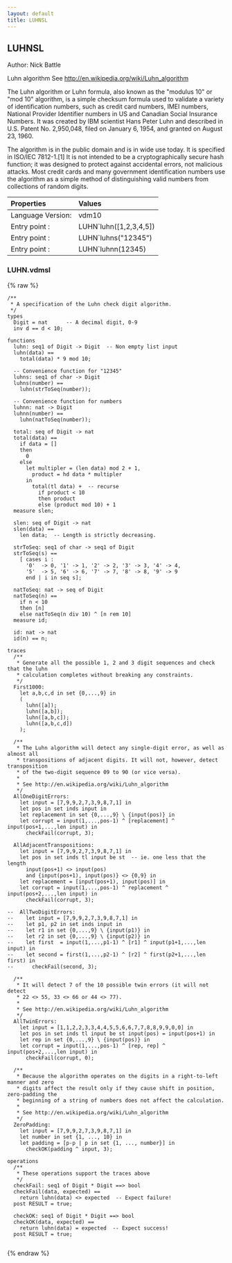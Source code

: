 ```yaml
---
layout: default
title: LUHNSL
---
```


## LUHNSL
Author: Nick Battle


Luhn algorithm
See http://en.wikipedia.org/wiki/Luhn_algorithm

The Luhn algorithm or Luhn formula, also known as the "modulus 10" or "mod 10" algorithm, is a simple
checksum formula used to validate a variety of identification numbers, such as credit card numbers,
IMEI numbers, National Provider Identifier numbers in US and Canadian Social Insurance Numbers. It was
created by IBM scientist Hans Peter Luhn and described in U.S. Patent No. 2,950,048, filed on
January 6, 1954, and granted on August 23, 1960.

The algorithm is in the public domain and is in wide use today. It is specified in ISO/IEC 7812-1.[1]
It is not intended to be a cryptographically secure hash function; it was designed to protect against
accidental errors, not malicious attacks. Most credit cards and many government identification numbers
use the algorithm as a simple method of distinguishing valid numbers from collections of random digits.

| Properties | Values          |
| :------------ | :---------- |
|Language Version:| vdm10|
|Entry point     :| LUHN`luhn([1,2,3,4,5])|
|Entry point     :| LUHN`luhns("12345")|
|Entry point     :| LUHN`luhnn(12345)|


### LUHN.vdmsl

{% raw %}
~~~
/**
 * A specification of the Luhn check digit algorithm.
 */
types
  Digit = nat      -- A decimal digit, 0-9
  inv d == d < 10;
  
functions
  luhn: seq1 of Digit -> Digit  -- Non empty list input
  luhn(data) ==
    total(data) * 9 mod 10;
  
  -- Convenience function for "12345"
  luhns: seq1 of char -> Digit
  luhns(number) ==
    luhn(strToSeq(number));
  
  -- Convenience function for numbers
  luhnn: nat -> Digit
  luhnn(number) ==
    luhn(natToSeq(number));
    
  total: seq of Digit -> nat
  total(data) ==
    if data = []
    then
      0
    else
      let multipler = (len data) mod 2 + 1,
        product = hd data * multipler
      in
        total(tl data) +  -- recurse
          if product < 10
          then product
          else (product mod 10) + 1
  measure slen;
  
  slen: seq of Digit -> nat
  slen(data) ==
    len data;  -- Length is strictly decreasing.
    
  strToSeq: seq1 of char -> seq1 of Digit
  strToSeq(s) ==
    [ cases i :
      '0'  -> 0, '1' -> 1, '2' -> 2, '3' -> 3, '4' -> 4,
      '5'  -> 5, '6' -> 6, '7' -> 7, '8' -> 8, '9' -> 9
      end | i in seq s];

  natToSeq: nat -> seq of Digit
  natToSeq(n) ==
    if n < 10
    then [n]
    else natToSeq(n div 10) ^ [n rem 10]
  measure id;
  
  id: nat -> nat
  id(n) == n;

traces
  /**
   * Generate all the possible 1, 2 and 3 digit sequences and check that the luhn
   * calculation completes without breaking any constraints.
   */
  First1000:
    let a,b,c,d in set {0,...,9} in
    (
      luhn([a]);
      luhn([a,b]);
      luhn([a,b,c]);
      luhn([a,b,c,d])
    );
    
  /**
   * The Luhn algorithm will detect any single-digit error, as well as almost all
   * transpositions of adjacent digits. It will not, however, detect transposition
   * of the two-digit sequence 09 to 90 (or vice versa).
   *
   * See http://en.wikipedia.org/wiki/Luhn_algorithm
   */
  AllOneDigitErrors:
    let input = [7,9,9,2,7,3,9,8,7,1] in
    let pos in set inds input in
    let replacement in set {0,...,9} \ {input(pos)} in
    let corrupt = input(1,...,pos-1) ^ [replacement] ^ input(pos+1,...,len input) in
      checkFail(corrupt, 3);

  AllAdjacentTranspositions:
    let input = [7,9,9,2,7,3,9,8,7,1] in
    let pos in set inds tl input be st  -- ie. one less that the length
      input(pos+1) <> input(pos)
      and {input(pos+1), input(pos)} <> {0,9} in
    let replacement = [input(pos+1), input(pos)] in
    let corrupt = input(1,...,pos-1) ^ replacement ^ input(pos+2,...,len input) in
      checkFail(corrupt, 3);

--  AllTwoDigitErrors:
--    let input = [7,9,9,2,7,3,9,8,7,1] in
--    let p1, p2 in set inds input in
--    let r1 in set {0,...,9} \ {input(p1)} in
--    let r2 in set {0,...,9} \ {input(p2)} in
--    let first  = input(1,...,p1-1) ^ [r1] ^ input(p1+1,...,len input) in
--    let second = first(1,...,p2-1) ^ [r2] ^ first(p2+1,...,len first) in
--      checkFail(second, 3);
  
  /**
   * It will detect 7 of the 10 possible twin errors (it will not detect
   * 22 <> 55, 33 <> 66 or 44 <> 77).
   *
   * See http://en.wikipedia.org/wiki/Luhn_algorithm
   */
  AllTwinErrors:
    let input = [1,1,2,2,3,3,4,4,5,5,6,6,7,7,8,8,9,9,0,0] in
    let pos in set inds tl input be st input(pos) = input(pos+1) in
    let rep in set {0,...,9} \ {input(pos)} in
    let corrupt = input(1,...,pos-1) ^ [rep, rep] ^ input(pos+2,...,len input) in
      checkFail(corrupt, 0);
  
  /**
   * Because the algorithm operates on the digits in a right-to-left manner and zero
   * digits affect the result only if they cause shift in position, zero-padding the
   * beginning of a string of numbers does not affect the calculation.
   *
   * See http://en.wikipedia.org/wiki/Luhn_algorithm
   */
  ZeroPadding:
    let input = [7,9,9,2,7,3,9,8,7,1] in
    let number in set {1, ..., 10} in
    let padding = [p-p | p in set {1, ..., number}] in 
      checkOK(padding ^ input, 3);
  
operations
  /**
   * These operations support the traces above
   */
  checkFail: seq1 of Digit * Digit ==> bool
  checkFail(data, expected) ==
    return luhn(data) <> expected  -- Expect failure!
  post RESULT = true;
  
  checkOK: seq1 of Digit * Digit ==> bool
  checkOK(data, expected) ==
    return luhn(data) = expected  -- Expect success!
  post RESULT = true;
  
~~~
{% endraw %}

